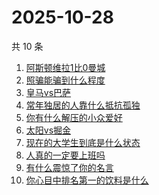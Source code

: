 # 2025-10-28

共 10 条

<!-- BEGIN -->
<!-- 最后更新时间 Tue Oct 28 2025 03:10:02 GMT+0800 (China Standard Time) -->

1. [阿斯顿维拉1比0曼城](https://www.zhihu.com/search?q=阿斯顿维拉1比0曼城)
1. [照骗能骗到什么程度](https://www.zhihu.com/search?q=照骗能骗到什么程度)
1. [皇马vs巴萨](https://www.zhihu.com/search?q=皇马vs巴萨)
1. [常年独居的人靠什么抵抗孤独](https://www.zhihu.com/search?q=常年独居的人靠什么抵抗孤独)
1. [你有什么解压的小众爱好](https://www.zhihu.com/search?q=你有什么解压的小众爱好)
1. [太阳vs掘金](https://www.zhihu.com/search?q=太阳vs掘金)
1. [现在的大学生到底是什么状态](https://www.zhihu.com/search?q=现在的大学生到底是什么状态)
1. [人真的一定要上班吗](https://www.zhihu.com/search?q=人真的一定要上班吗)
1. [有什么震惊了你的名言](https://www.zhihu.com/search?q=有什么震惊了你的名言)
1. [你心目中排名第一的饮料是什么](https://www.zhihu.com/search?q=你心目中排名第一的饮料是什么)

<!-- END -->

